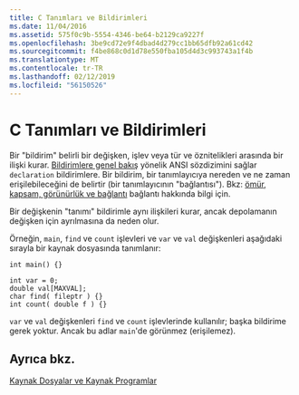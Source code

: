 ```yaml
---
title: C Tanımları ve Bildirimleri
ms.date: 11/04/2016
ms.assetid: 575f0c9b-5554-4346-be64-b2129ca9227f
ms.openlocfilehash: 3be9cd72e9f4dbad4d279cc1bb65dfb92a61cd42
ms.sourcegitcommit: f4be868c0d1d78e550fba105d4d3c993743a1f4b
ms.translationtype: MT
ms.contentlocale: tr-TR
ms.lasthandoff: 02/12/2019
ms.locfileid: "56150526"
---
```

# <a name="c-declarations-and-definitions"></a>C Tanımları ve Bildirimleri

Bir "bildirim" belirli bir değişken, işlev veya tür ve öznitelikleri arasında bir ilişki kurar. [Bildirimlere genel bakış](../c-language/overview-of-declarations.md) yönelik ANSI sözdizimini sağlar `declaration` bildirimlere. Bir bildirim, bir tanımlayıcıya nereden ve ne zaman erişilebileceğini de belirtir (bir tanımlayıcının "bağlantısı"). Bkz: [ömür, kapsam, görünürlük ve bağlantı](../c-language/lifetime-scope-visibility-and-linkage.md) bağlantı hakkında bilgi için.

Bir değişkenin "tanımı" bildirimle aynı ilişkileri kurar, ancak depolamanın değişken için ayrılmasına da neden olur.

Örneğin, `main`, `find` ve `count` işlevleri ve `var` ve `val` değişkenleri aşağıdaki sırayla bir kaynak dosyasında tanımlanır:

```
int main() {}

int var = 0;
double val[MAXVAL];
char find( fileptr ) {}
int count( double f ) {}
```

`var` ve `val` değişkenleri `find` ve `count` işlevlerinde kullanılır; başka bildirime gerek yoktur. Ancak bu adlar `main`'de görünmez (erişilemez).

## <a name="see-also"></a>Ayrıca bkz.

[Kaynak Dosyalar ve Kaynak Programlar](../c-language/source-files-and-source-programs.md)

